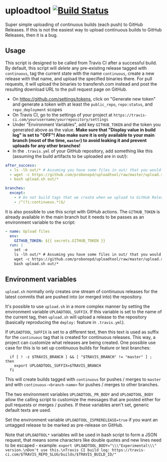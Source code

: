 # uploadtool [![Build Status](https://travis-ci.org/probonopd/uploadtool.svg?branch=master)](https://travis-ci.org/probonopd/uploadtool)

Super simple uploading of continuous builds (each push) to GitHub Releases. If this is not the easiest way to upload continuous builds to GitHub Releases, then it is a bug.

## Usage

This script is designed to be called from Travis CI after a successful build. By default, this script will _delete_ any pre-existing release tagged with `continuous`, tag the current state with the name `continuous`, create a new release with that name, and upload the specified binaries there. For pull requests, it will upload the binaries to transfersh.com instead and post the resulting download URL to the pull request page on GitHub.

 - On https://github.com/settings/tokens, click on "Generate new token" and generate a token with at least the `public_repo`, `repo:status`, and `repo_deployment` scopes
 - On Travis CI, go to the settings of your project at `https://travis-ci.com/yourusername/yourrepository/settings`
 - Under "Environment Variables", add key `GITHUB_TOKEN` and the token you generated above as the value. **Make sure that "Display value in build log" is set to "OFF"! Also make sure it is only available to your main branch (most of the time, `master`) to avoid leaking it and prevent uploads for any other branches!** 
 - In the `.travis.yml` of your GitHub repository, add something like this (assuming the build artifacts to be uploaded are in out/):

```yaml
after_success:
  - ls -lh out/* # Assuming you have some files in out/ that you would like to upload
  - wget -c https://github.com/probonopd/uploadtool/raw/master/upload.sh
  - bash upload.sh out/*

branches:
  except:
    - # Do not build tags that we create when we upload to GitHub Releases
    - /^(?i:continuous.*)$/
```

It is also possible to use this script with GitHub actions. The `GITHUB_TOKEN` is already available in the main branch but it needs to be passes as an environment variable to the script:

```yaml
- name: Upload files
  env:
    GITHUB_TOKEN: ${{ secrets.GITHUB_TOKEN }}
  run: |
    set -e
    ls -lh out/* # Assuming you have some files in out/ that you would like to upload
    wget -c https://github.com/probonopd/uploadtool/raw/master/upload.sh
    bash upload.sh out/*
```

## Environment variables

`upload.sh` normally only creates one stream of continuous releases for the latest commits that are pushed into (or merged into) the repository.

It's possible to use `upload.sh` in a more complex manner by setting the environment variable `UPLOADTOOL_SUFFIX`. If this variable is set to the name of the current tag, then `upload.sh` will upload a release to the repository (basically reproducing the `deploy:` feature in `.travis.yml`).

If `UPLOADTOOL_SUFFIX` is set to a different text, then this text is used as suffix for the `continuous` tag that is created for continuous releases. This way, a project can customize what releases are being created.
One possible use case for this is to set up continuous builds for feature or test branches:
```
  if [ ! -z $TRAVIS_BRANCH ] && [ "$TRAVIS_BRANCH" != "master" ] ; then
    export UPLOADTOOL_SUFFIX=$TRAVIS_BRANCH
  fi
```
This will create builds tagged with `continuous` for pushes / merges to `master` and with `continuous-<branch-name>` for pushes / merges to other branches.

The two environment variables `UPLOADTOOL_PR_BODY` and `UPLOADTOOL_BODY` allow the calling script to customize the messages that are posted either for pull requests or merges / pushes. If these variables aren't set, generic default texts are used.

Set the environment variable `UPLOADTOOL_ISPRERELEASE=true` if you want an untagged release to be marked as pre-release on GitHub.

Note that `UPLOADTOOL*` variables will be used in bash script to form a JSON request, that means some
characters like double quotes and new lines need to be escaped - example: `export UPLOADTOOL_BODY="\\\"Experimental\\\" version.\nDon't use this.\nTravis CI build log: https://travis-ci.com/$TRAVIS_REPO_SLUG/builds/$TRAVIS_BUILD_ID/"`
